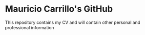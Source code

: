# Mauricio Carrillo's GitHub

This repository contains my CV and will contain other personal and professional information
